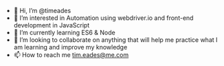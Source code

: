 - 👋 Hi, I’m @timeades
- 👀 I’m interested in Automation using webdriver.io and front-end development in JavaScript
- 🌱 I’m currently learning ES6 & Node
- 💞️ I’m looking to collaborate on anything that will help me practice what I am learning and improve my knowledge
- 📫 How to reach me tim.eades@me.com

<!---
timeades/timeades is a ✨ special ✨ repository because its `README.md` (this file) appears on your GitHub profile.
You can click the Preview link to take a look at your changes.
--->
